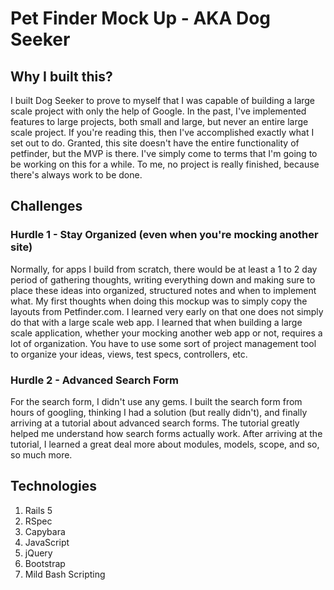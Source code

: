 # Pet Finder Mock Up - AKA Dog Seeker

## Why I built this?

I built Dog Seeker to prove to myself that I was capable of building a large
scale project with only the help of Google. In the past, I've implemented
features to large projects, both small and large, but never an entire large scale 
project. If you're reading this, then I've accomplished exactly what I set out to do.
Granted, this site doesn't have the entire functionality of petfinder, but the
MVP is there. I've simply come to terms that I'm going to be working on this for
a while. To me, no project is really finished, because there's always work to be
done.

## Challenges

### Hurdle 1 - Stay Organized (even when you're mocking another site)

Normally, for apps I build from scratch, there would be at least a 1 to 2 day 
period of gathering thoughts, writing everything down and making sure to place 
these ideas into organized, structured notes and when to implement what. My 
first thoughts when doing this mockup was to simply copy the layouts from 
Petfinder.com. I learned very early on that one does not simply do that 
with a large scale web app. I learned that when building a large scale application, 
whether your mocking another web app or not, requires a lot of organization.
You have to use some sort of project management tool to organize 
your ideas, views, test specs, controllers, etc. 

### Hurdle 2 - Advanced Search Form

For the search form, I didn't use any gems. I built the search form from hours of
googling, thinking I had a solution (but really didn't), and finally arriving at
a tutorial about advanced search forms. The tutorial greatly helped me understand how search forms
actually work. After arriving at the tutorial, I learned a great deal more about
modules, models, scope, and so, so much more.

## Technologies
 
  1. Rails 5
  2. RSpec
  3. Capybara
  5. JavaScript
  6. jQuery
  7. Bootstrap
  8. Mild Bash Scripting
